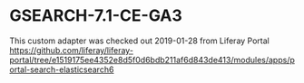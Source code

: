# GSEARCH-7.1-CE-GA3

This custom adapter was checked out 2019-01-28 from Liferay Portal https://github.com/liferay/liferay-portal/tree/e1519175ee4352e8d5f0d6bdb211af6d843de413/modules/apps/portal-search-elasticsearch6